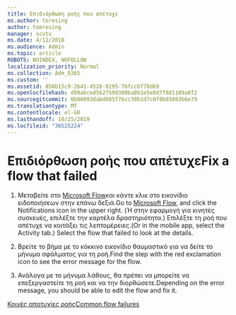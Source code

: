 ```yaml
---
title: Επιδιόρθωση ροής που απέτυχε
ms.author: toresing
author: tomresing
manager: scotv
ms.date: 4/12/2018
ms.audience: Admin
ms.topic: article
ROBOTS: NOINDEX, NOFOLLOW
localization_priority: Normal
ms.collection: Adm_O365
ms.custom: ''
ms.assetid: 856b15c9-2b41-4528-8195-7bfccbf78d69
ms.openlocfilehash: d99abced5627599380ba8b1e5e8d7f8d1109a8f2
ms.sourcegitcommit: 0b06093dabd685f76cc39b1d7c0f8b03883b6e79
ms.translationtype: MT
ms.contentlocale: el-GR
ms.lasthandoff: 10/25/2019
ms.locfileid: "36525224"
---
```

# <a name="fix-a-flow-that-failed"></a><span data-ttu-id="8fb11-102">Επιδιόρθωση ροής που απέτυχε</span><span class="sxs-lookup"><span data-stu-id="8fb11-102">Fix a flow that failed</span></span>

1. <span data-ttu-id="8fb11-103">Μεταβείτε στο [Microsoft Flow](https://flow.microsoft.com/)και κάντε κλικ στο εικονίδιο ειδοποιήσεων στην επάνω δεξιά.</span><span class="sxs-lookup"><span data-stu-id="8fb11-103">Go to [Microsoft Flow](https://flow.microsoft.com/), and click the Notifications icon in the upper right.</span></span> <span data-ttu-id="8fb11-104">(Ή στην εφαρμογή για κινητές συσκευές, επιλέξτε την καρτέλα δραστηριότητα.) Επιλέξτε τη ροή που απέτυχε να κοιτάξει τις λεπτομέρειες.</span><span class="sxs-lookup"><span data-stu-id="8fb11-104">(Or in the mobile app, select the Activity tab.) Select the flow that failed to look at the details.</span></span>
    
2. <span data-ttu-id="8fb11-105">Βρείτε το βήμα με το κόκκινο εικονίδιο θαυμαστικό για να δείτε το μήνυμα σφάλματος για τη ροή.</span><span class="sxs-lookup"><span data-stu-id="8fb11-105">Find the step with the red exclamation icon to see the error message for the flow.</span></span>
    
3. <span data-ttu-id="8fb11-106">Ανάλογα με το μήνυμα λάθους, θα πρέπει να μπορείτε να επεξεργαστείτε τη ροή και να την διορθώσετε.</span><span class="sxs-lookup"><span data-stu-id="8fb11-106">Depending on the error message, you should be able to edit the flow and fix it.</span></span> 
    
[<span data-ttu-id="8fb11-107">Κοινές αποτυχίες ροής</span><span class="sxs-lookup"><span data-stu-id="8fb11-107">Common flow failures</span></span>](https://go.microsoft.com/fwlink/?linkid=872110)
  

